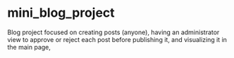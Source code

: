 # mini_blog_project
 Blog project focused on creating posts (anyone), having an administrator view to approve or reject each post before publishing it, and visualizing it in the main page,
